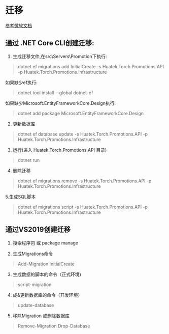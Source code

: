 # 迁移
[参考微软文档](https://docs.microsoft.com/zh-cn/ef/core/managing-schemas/migrations/?tabs=dotnet-core-cli)


## 通过 .NET Core CLI创建迁移:
1. 生成迁移文件,在src\Servers\Promotion下执行:
>dotnet ef migrations add InitialCreate  -s Huatek.Torch.Promotions.API -p Huatek.Torch.Promotions.Infrastructure

如果缺少ef执行:
> dotnet tool install --global dotnet-ef

如果缺少Microsoft.EntityFrameworkCore.Design执行:

> dotnet add package Microsoft.EntityFrameworkCore.Design

2. 更新数据库
> dotnet ef database update -s Huatek.Torch.Promotions.API -p Huatek.Torch.Promotions.Infrastructure

3. 运行(进入 Huatek.Torch.Promotions.API 目录)
>dotnet run

4. 删除迁移
>dotnet ef migrations remove -s Huatek.Torch.Promotions.API -p Huatek.Torch.Promotions.Infrastructure

5.生成SQL脚本
>dotnet ef migrations script -s Huatek.Torch.Promotions.API -p Huatek.Torch.Promotions.Infrastructure

## 通过VS2019创建迁移

1. 搜索程序包 或 package manage

2. 生成Migrations命令

> Add-Migration InitialCreate

3. 生成数据的脚本的命令（正式环境)

> script-migration

4. 成&更新数据库的命令（开发环境）

> update-database

5. 移除Migration 或删除数据库

>Remove-Migration
 Drop-Database

